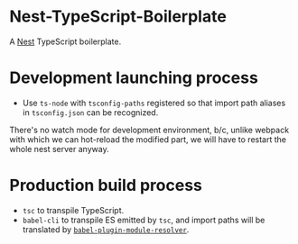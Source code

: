# Nest-TypeScript-Boilerplate
A [Nest](https://github.com/nestjs/nest) TypeScript boilerplate.

# Development launching process
- Use `ts-node` with `tsconfig-paths` registered so that import path aliases in `tsconfig.json` can be recognized.

There's no watch mode for development environment, b/c, unlike webpack with which we can hot-reload the modified part, we will have to restart the whole nest server anyway.

# Production build process
- `tsc` to transpile TypeScript.
- `babel-cli` to transpile ES emitted by `tsc`, and import paths will be translated by [`babel-plugin-module-resolver`](https://github.com/tleunen/babel-plugin-module-resolver).
